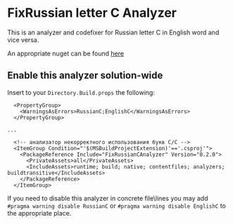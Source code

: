 # FixRussian letter C Analyzer

This is an analyzer and codefixer for Russian letter C in English word and vice versa.

An appropriate nuget can be found [here](https://www.nuget.org/packages/FixRussianCAnalyzer/)

## Enable this analyzer solution-wide

Insert to your `Directory.Build.props` the following:

```
  <PropertyGroup>    
    <WarningsAsErrors>RussianC;EnglishC</WarningsAsErrors>
  </PropertyGroup>

...

  <!-- анализатор некорректного использования букв C/С -->
  <ItemGroup Condition="'$(MSBuildProjectExtension)'=='.csproj'">
    <PackageReference Include="FixRussianCAnalyzer" Version="0.2.0">
      <PrivateAssets>all</PrivateAssets>
      <IncludeAssets>runtime; build; native; contentfiles; analyzers; buildtransitive</IncludeAssets>
    </PackageReference>
  </ItemGroup>

```

If you need to disable this analyzer in concrete file\lines you may add `#pragma warning disable RussianC` or `#pragma warning disable EnglishC` to the appropriate place.

